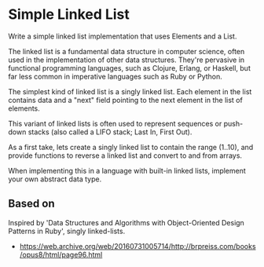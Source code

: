 # Simple Linked List

Write a simple linked list implementation that uses Elements and a List.

The linked list is a fundamental data structure in computer science, often used in the implementation of other data
structures. They're pervasive in functional programming languages, such as Clojure, Erlang, or Haskell, but far less
common in imperative languages such as Ruby or Python.

The simplest kind of linked list is a singly linked list. Each element in the list contains data and a "next" field
pointing to the next element in the list of elements.

This variant of linked lists is often used to represent sequences or push-down stacks (also called a LIFO stack; Last
In, First Out).

As a first take, lets create a singly linked list to contain the range (1..10), and provide functions to reverse a
linked list and convert to and from arrays.

When implementing this in a language with built-in linked lists, implement your own abstract data type.

## Based on

Inspired by 'Data Structures and Algorithms with Object-Oriented Design Patterns in Ruby', singly linked-lists.

- https://web.archive.org/web/20160731005714/http://brpreiss.com/books/opus8/html/page96.html